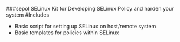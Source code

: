 ###sepol
SELinux Kit for Developing SELinux Policy and harden your system 
#Includes 
- Basic script for setting up SELinux on host/remote system 
- Basic templates for policies within SELinux 

